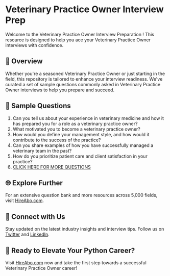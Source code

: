 # Veterinary Practice Owner Interview Prep

Welcome to the Veterinary Practice Owner Interview Preparation ! This resource is designed to help you ace your Veterinary Practice Owner interviews with confidence.

## 🚀 Overview

Whether you're a seasoned Veterinary Practice Owner or just starting in the field, this repository is tailored to enhance your interview readiness. We've curated a set of sample questions commonly asked in Veterinary Practice Owner interviews to help you prepare and succeed.

## 📝 Sample Questions

1. Can you tell us about your experience in veterinary medicine and how it has prepared you for a role as a veterinary practice owner?
2. What motivated you to become a veterinary practice owner?
3. How would you define your management style, and how would it contribute to the success of the practice?
4. Can you share examples of how you have successfully managed a veterinary team in the past?
5. How do you prioritize patient care and client satisfaction in your practice?
6. [CLICK HERE FOR MORE QUESTIONS](https://hireabo.com/job/24_3_4/Veterinary%20Practice%20Owner)

## 🌐 Explore Further

For an extensive question bank and more resources across 5,000 fields, visit [HireAbo.com](https://www.hireabo.com).

## 📱 Connect with Us

Stay updated on the latest industry insights and interview tips. Follow us on [Twitter](https://twitter.com/hireabo) and [LinkedIn](https://www.linkedin.com/in/hire-abo-3609972a8/).

## 🚀 Ready to Elevate Your Python Career?

Visit [HireAbo.com](https://www.hireabo.com) now and take the first step towards a successful Veterinary Practice Owner career!